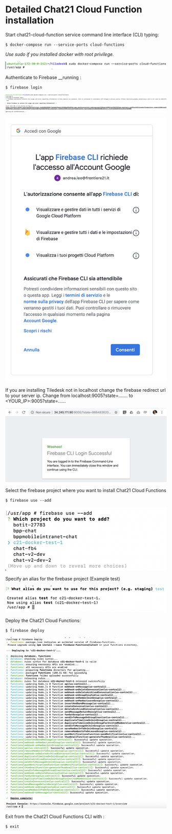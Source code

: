 # Detailed Chat21 Cloud Function installation

Start chat21-cloud-function service command line interface \(CLI\) typing:

```text
$ docker-compose run --service-ports cloud-functions
```

_Use sudo if you installed docker with root privilege._

![](../../.gitbook/assets/image%20%2810%29.png)

Authenticate to Firebase __running :

```text
$ firebase login
```

![](../../.gitbook/assets/image%20%2831%29.png)

![](../../.gitbook/assets/image%20%2819%29.png)

If you are installing Tiledesk not in localhost change the firebase redirect url to your server ip. Change from localhost:9005?state=....... to &lt;YOUR\_IP&gt;:9005?state=...... 

![](../../.gitbook/assets/image%20%2821%29.png)



Select the firebase project where you want to install Chat21 Cloud Functions

```text
$ firebase use --add
```

![](../../.gitbook/assets/image%20%283%29.png)

Specify an alias for the firebase project \(Example test\)

![](../../.gitbook/assets/image%20%2811%29.png)

Deploy the Chat21 Cloud Functions:

```text
$ firebase deploy
```

![](../../.gitbook/assets/image%20%2816%29.png)

Exit from the Chat21 Cloud Functions CLI with :

```text
$ exit
```

